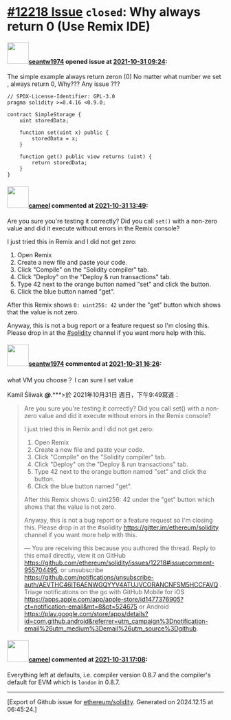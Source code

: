 # [\#12218 Issue](https://github.com/ethereum/solidity/issues/12218) `closed`: Why always return 0 (Use Remix IDE)

#### <img src="https://avatars.githubusercontent.com/u/19608459?v=4" width="50">[seantw1974](https://github.com/seantw1974) opened issue at [2021-10-31 09:24](https://github.com/ethereum/solidity/issues/12218):

The simple example always return zeron (0) 
No matter what number we set , always return 0, Why???
Any issue ???

```solidity
// SPDX-License-Identifier: GPL-3.0
pragma solidity >=0.4.16 <0.9.0;

contract SimpleStorage {
    uint storedData;

    function set(uint x) public {
        storedData = x;
    }

    function get() public view returns (uint) {
        return storedData;
    }
}
```

#### <img src="https://avatars.githubusercontent.com/u/137030?v=4" width="50">[cameel](https://github.com/cameel) commented at [2021-10-31 13:49](https://github.com/ethereum/solidity/issues/12218#issuecomment-955704495):

Are you sure you're testing it correctly? Did you call `set()` with a non-zero value and did it execute without errors in the Remix console?

I just tried this in Remix and I did not get zero:
1. Open Remix
2. Create a new file and paste your code.
3. Click "Compile" on the "Solidity compiler" tab.
3. Click "Deploy" on the "Deploy & run transactions" tab.
4. Type 42 next to the orange button named "set" and click the button.
5. Click the blue button named "get".

After this Remix shows `0: uint256: 42` under the "get" button which shows that the value is not zero.

Anyway, this is not a bug report or a feature request so I'm closing this. Please drop in at the [#solidity](https://gitter.im/ethereum/solidity) channel if you want more help with this.

#### <img src="https://avatars.githubusercontent.com/u/19608459?v=4" width="50">[seantw1974](https://github.com/seantw1974) commented at [2021-10-31 16:26](https://github.com/ethereum/solidity/issues/12218#issuecomment-955744911):

what VM you choose？
I can sure I set value

Kamil Śliwak ***@***.***>於 2021年10月31日 週日，下午9:49寫道：

> Are you sure you're testing it correctly? Did you call set() with a
> non-zero value and did it execute without errors in the Remix console?
>
> I just tried this in Remix and I did not get zero:
>
>    1. Open Remix
>    2. Create a new file and paste your code.
>    3. Click "Compile" on the "Solidity compiler" tab.
>    4. Click "Deploy" on the "Deploy & run transactions" tab.
>    5. Type 42 next to the orange button named "set" and click the button.
>    6. Click the blue button named "get".
>
> After this Remix shows 0: uint256: 42 under the "get" button which shows
> that the value is not zero.
>
> Anyway, this is not a bug report or a feature request so I'm closing this.
> Please drop in at the #solidity <https://gitter.im/ethereum/solidity>
> channel if you want more help with this.
>
> —
> You are receiving this because you authored the thread.
> Reply to this email directly, view it on GitHub
> <https://github.com/ethereum/solidity/issues/12218#issuecomment-955704495>,
> or unsubscribe
> <https://github.com/notifications/unsubscribe-auth/AEVTHC46IT6AENWGQYYV4ATUJVCORANCNFSM5HCCFAVQ>
> .
> Triage notifications on the go with GitHub Mobile for iOS
> <https://apps.apple.com/app/apple-store/id1477376905?ct=notification-email&mt=8&pt=524675>
> or Android
> <https://play.google.com/store/apps/details?id=com.github.android&referrer=utm_campaign%3Dnotification-email%26utm_medium%3Demail%26utm_source%3Dgithub>.
>
>

#### <img src="https://avatars.githubusercontent.com/u/137030?v=4" width="50">[cameel](https://github.com/cameel) commented at [2021-10-31 17:08](https://github.com/ethereum/solidity/issues/12218#issuecomment-955751303):

Everything left at defaults, i.e. compiler version 0.8.7 and the compiler's default for EVM which is `london` in 0.8.7.


-------------------------------------------------------------------------------



[Export of Github issue for [ethereum/solidity](https://github.com/ethereum/solidity). Generated on 2024.12.15 at 06:45:24.]
